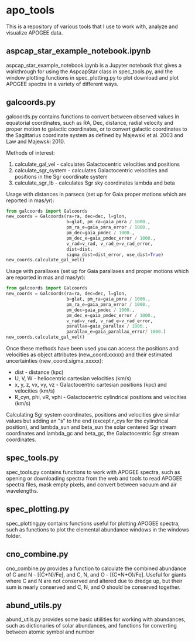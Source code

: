 # apo_tools

This is a repository of various tools that I use to work with, analyze and visualize APOGEE data.

## aspcap_star_example_notebook.ipynb

aspcap_star_example_notebook.ipynb is a Jupyter notebook that gives a walkthrough for using the AspcapStar class in spec_tools.py, and the window plotting functions in spec_plotting.py to plot download and plot APOGEE spectra in a variety of different ways.

## galcoords.py

galcoords.py contains functions to convert between observed values in equatorial coordinates, such as RA, Dec, distance, radial velocity and proper motion to galactic coordinates, or to convert galactic coordinates to the Sagittarius coordinate system as defined by Majewski et al. 2003 and Law and Majewski 2010.

Methods of interest:
1. calculate_gal_vel - calculates Galactocentric velocities and positions
2. calculate_sgr_system - calculates Galactocentric velocities and positions in the Sgr coordinate system
3. calculate_sgr_lb - calculates Sgr sky coordinates lambda and beta


Usage with distances in parsecs (set up for Gaia proper motions which are reported in mas/yr):
```python
from galcoords import Galcoords
new_coords = Galcoords(ra=ra, dec=dec, l=glon,
                       b=glat, pm_ra=gaia_pmra / 1000.,
                       pm_ra_e=gaia_pmra_error / 1000.,
                       pm_dec=gaia_pmdec / 1000.,
                       pm_dec_e=gaia_pmdec_error / 1000.,
                       v_rad=v_rad, v_rad_e=v_rad_error,
                       dist=dist,
                       sigma_dist=dist_error, use_dist=True)
new_coords.calculate_gal_vel()
```


Usage with parallaxes (set up for Gaia parallaxes and proper motions which are reported in mas and mas/yr):

```python
from galcoords import Galcoords
new_coords = Galcoords(ra=ra, dec=dec, l=glon,
                       b=glat, pm_ra=gaia_pmra / 1000.,
                       pm_ra_e=gaia_pmra_error / 1000.,
                       pm_dec=gaia_pmdec / 1000.,
                       pm_dec_e=gaia_pmdec_error / 1000.,
                       v_rad=v_rad, v_rad_e=v_rad_error,
                       parallax=gaia_parallax / 1000.,
                       parallax_e=gaia_parallax_error/ 1000.)
new_coords.calculate_gal_vel()
```

Once these methods have been used you can access the positions and velocities as object attributes (new_coord.xxxxx) and their estimated uncertainties (new_coord.sigma_xxxxx):

- dist - distance (kpc)
- U, V, W - heliocentric cartesian velocities (km/s)
- x, y, z, vx, vy, vz - Galactocentric cartesian positions (kpc) and velocities (km/s)
- R_cyn, phi, vR, vphi - Galactocentric cylindrical positions and velocities (km/s)

Calculating Sgr system coordinates, positions and velocities give similar values but adding an "s" to the end (except r_cys for the cylindrical position), and lambda_sun and beta_sun the solar centered Sgr stream coordinates and lambda_gc and beta_gc, the Galactocentric Sgr stream coordinates.

## spec_tools.py

spec_tools.py contains functions to work with APOGEE spectra, such as opening or downloading spectra from the web and tools to read APOGEE spectra files, mask empty pixels, and convert between vacuum and air wavelengths.

## spec_plotting.py

spec_plotting.py contains functions useful for plotting APOGEE spectra, such as functions to plot the elemental abundance windows in the windows folder.

## cno_combine.py

cno_combine.py provides a function to calculate the combined abundance of C and N - [(C+N)/Fe], and C, N, and O - [(C+N+O)/Fe].  Useful for giants where C and N are not conserved and altered due to dredge up, but their sum is nearly conserved and C, N, and O should be conserved together.

## abund_utils.py

abund_utils.py provides some basic utiilities for working with abundances, such as dictionaries of solar abundances, and functions for converting between atomic symbol and number
